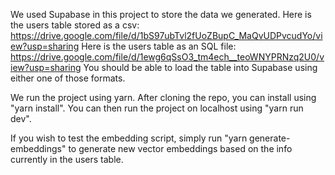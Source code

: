 We used Supabase in this project to store the data we generated.
  Here is the users table stored as a csv: https://drive.google.com/file/d/1bS97ubTvl2fUoZBupC_MaQvUDPvcudYo/view?usp=sharing
  Here is the users table as an SQL file: https://drive.google.com/file/d/1ewg6qSsO3_tm4ech__teoWNYPRNzq2U0/view?usp=sharing
You should be able to load the table into Supabase using either one of those formats.

We run the project using yarn. After cloning the repo, you can install using "yarn install". You can then run the project on localhost using "yarn run dev".

If you wish to test the embedding script, simply run "yarn generate-embeddings" to generate new vector embeddings based on the info currently in the users table.
